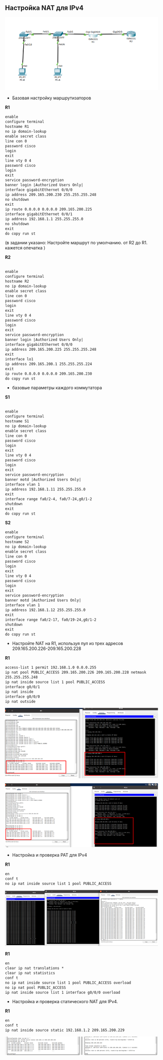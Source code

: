 ## Настройка NAT для IPv4

![alt text](./otus-dz-12-topology.png "Топология")

- Базовая настройку маршрутизаторов

**R1**

```
enable
configure terminal
hostname R1
no ip domain-lookup
enable secret class
line con 0
password cisco
login
exit
line vty 0 4
password cisco
login
exit
service password-encryption 
banner login |Authorized Users Only|
interface gigabitEthernet 0/0/0
ip address 209.165.200.230 255.255.255.248
no shutdown
exit
ip route 0.0.0.0 0.0.0.0 209.165.200.225
interface gigabitEthernet 0/0/1
ip address 192.168.1.1 255.255.255.0
no shutdown
exit
do copy run st
```

(в задании указано:
 Настройте маршрут по умолчанию. от R2 до  R1.
 кажется опечатка
 )

**R2**

```

enable
configure terminal
hostname R2
no ip domain-lookup
enable secret class
line con 0
password cisco
login
exit
line vty 0 4
password cisco
login
exit
service password-encryption 
banner login |Authorized Users Only|
interface gigabitEthernet 0/0/0
ip address 209.165.200.225 255.255.255.248
exit
interface lo1
ip address 209.165.200.1 255.255.255.224
exit
ip route 0.0.0.0 0.0.0.0 209.165.200.230 
do copy run st
```

- базовые параметры каждого коммутатора

**S1**

```

enable
configure terminal
hostname S1
no ip domain-lookup
enable secret class
line con 0
password cisco
login
exit
line vty 0 4
password cisco
login
exit
service password-encryption 
banner motd |Authorized Users Only|
interface vlan 1
ip address 192.168.1.11 255.255.255.0
exit
interface range fa0/2-4, fa0/7-24,g0/1-2
shutdown
exit
do copy run st
```

**S2**

```
enable
configure terminal
hostname S2
no ip domain-lookup
enable secret class
line con 0
password cisco
login
exit
line vty 0 4
password cisco
login
exit
service password-encryption 
banner motd |Authorized Users Only|
interface vlan 1
ip address 192.168.1.12 255.255.255.0
exit
interface range fa0/2-17, fa0/19-24,g0/1-2
shutdown
exit
do copy run st
```

- Настройте NAT на R1, используя пул из трех адресов 209.165.200.226-209.165.200.228

**R1**

```
access-list 1 permit 192.168.1.0 0.0.0.255
ip nat pool PUBLIC_ACCESS 209.165.200.226 209.165.200.228 netmask 255.255.255.248
ip nat inside source list 1 pool PUBLIC_ACCESS 
interface g0/0/1
ip nat inside
interface g0/0/0
ip nat outside

```

![alt text](./otus-dz-12-dynamic-nat-check-PC-B.png "NAT PC-B")

![alt text](./otus-dz-12-dynamic-nat-check-PC-A.png "NAT PC-A")


- Настройка и проверка PAT для IPv4

**R1**

```
en
conf t
no ip nat inside source list 1 pool PUBLIC_ACCESS
```

![alt text](./otus-dz-12-pat-check.png "PAT")

**R1**

```
en
clear ip nat translations *
clear ip nat statistics 
conf t
no ip nat inside source list 1 pool PUBLIC_ACCESS overload 
no ip nat pool PUBLIC_ACCESS
ip nat inside source list 1 interface g0/0/0 overload
```

- Настройка и проверка статического NAT для IPv4.

**R1**

```
en 
conf t
ip nat inside source static 192.168.1.2 209.165.200.229 
```

![alt text](./otus-dz-12-static-nat-check-R2.png "Static NAT")